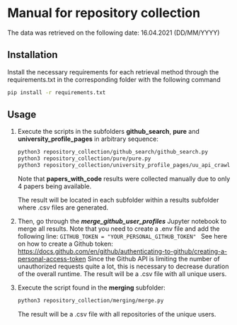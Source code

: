 # Manual for repository collection
The data was retrieved on the following date: 16.04.2021 (DD/MM/YYYY)

## Installation

Install the necessary requirements for each retrieval method through the requirements.txt in the corresponding folder with the following command

```bash
pip install -r requirements.txt
```

## Usage

1. Execute the scripts in the subfolders **github_search**, **pure** and **university_profile_pages** in arbitrary sequence:
    ```bash
    python3 repository_collection/github_search/github_search.py
    python3 repository_collection/pure/pure.py
    python3 repository_collection/university_profile_pages/uu_api_crawler.py
    ```
    Note that **papers_with_code** results were collected manually due to only 4 papers being available.

    The result will be located in each subfolder within a results subfolder where .csv files are generated. 

2. Then, go through the ***merge_github_user_profiles*** Jupyter notebook to merge all results.
    Note that you need to create a .env file and add the following line:
    ```GITHUB_TOKEN = "YOUR_PERSONAL_GITHUB_TOKEN" ```
    See here on how to create a Github token: https://docs.github.com/en/github/authenticating-to-github/creating-a-personal-access-token 
    Since the Github API is limiting the number of unauthorized requests quite a lot, this is necessary to decrease duration of the overall runtime. The result will be a .csv file with all unique users.
3. Execute the script found in the **merging** subfolder:
    ```bash
    python3 repository_collection/merging/merge.py
    ```
    The result will be a .csv file with all repositories of the unique users.
